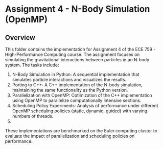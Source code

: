 # Assignment 4 - N-Body Simulation (OpenMP)

## Overview

This folder contains the implementation for Assignment 4 of the ECE 759 - High-Performance Computing course. The assignment focuses on simulating the gravitational interactions between particles in an N-body system. The tasks include:
1. N-Body Simulation in Python: A sequential implementation that simulates particle interactions and visualizes the results.
2. Porting to C++: A C++ implementation of the N-body simulation, maintaining the same functionality as the Python version.
3. Parallelization with OpenMP: Optimization of the C++ implementation using OpenMP to parallelize computationally intensive sections.
4. Scheduling Policy Experiments: Analysis of performance under different OpenMP scheduling policies (static, dynamic, guided) with varying numbers of threads.
5. 
These implementations are benchmarked on the Euler computing cluster to evaluate the impact of parallelization and scheduling policies on performance.
